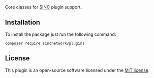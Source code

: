 Core classes for [SINC](https://app.io) plugin support.

## Installation

To install the package just run the following command:

```
composer require sincnetwork/plugins
```

## License

This plugin is an open-source software licensed under the [MIT license](https://opensource.org/licenses/MIT). 
